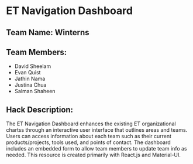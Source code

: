 # ET Navigation Dashboard

## Team Name: Winterns

## Team Members:
- David Sheelam
- Evan Quist
- Jathin Nama
- Justina Chua
- Salman Shaheen

## Hack Description:
The ET Navigation Dashboard enhances the existing ET organizational chartss through an interactive user interface that outlines areas and teams. Users can access information about each team such as their current products/projects, tools used, and points of contact. The dashboard includes an embedded form to allow team members to update team info as needed. This resource is created primarily with React.js and Material-UI.
